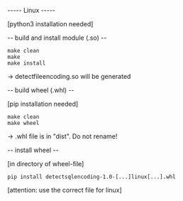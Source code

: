 ----- Linux -----

[python3 installation needed]

-- build and install module (.so) --

    make clean
    make
    make install

-> detectfileencoding.so will be generated

-- build wheel (.whl) --

[pip installation needed]

    make clean
    make wheel

-> .whl file is in "dist". Do not rename!

-- install wheel --

[in directory of wheel-file]

    pip install detectsqlencoding-1.0-[...]linux[...].whl
    
[attention: use the correct file for linux]




